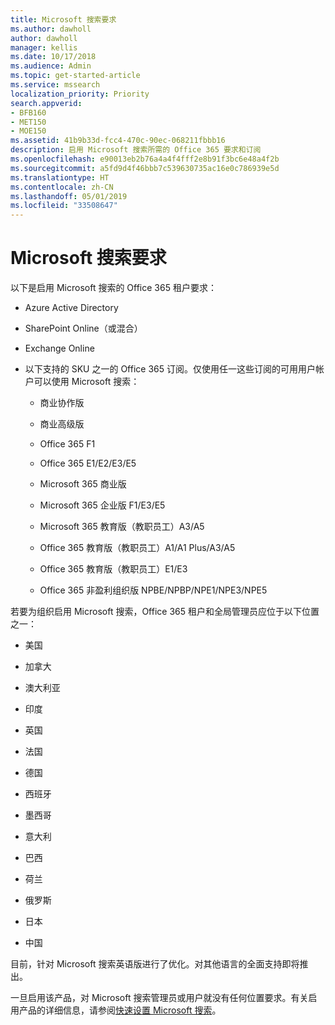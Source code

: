 ```yaml
---
title: Microsoft 搜索要求
ms.author: dawholl
author: dawholl
manager: kellis
ms.date: 10/17/2018
ms.audience: Admin
ms.topic: get-started-article
ms.service: mssearch
localization_priority: Priority
search.appverid:
- BFB160
- MET150
- MOE150
ms.assetid: 41b9b33d-fcc4-470c-90ec-068211fbbb16
description: 启用 Microsoft 搜索所需的 Office 365 要求和订阅
ms.openlocfilehash: e90013eb2b76a4a4f4fff2e8b91f3bc6e48a4f2b
ms.sourcegitcommit: a5fd9d4f46bbb7c539630735ac16e0c786939e5d
ms.translationtype: HT
ms.contentlocale: zh-CN
ms.lasthandoff: 05/01/2019
ms.locfileid: "33508647"
---
```

# <a name="requirements-for-microsoft-search"></a>Microsoft 搜索要求

以下是启用 Microsoft 搜索的 Office 365 租户要求： 
  
- Azure Active Directory
    
- SharePoint Online（或混合）
    
- Exchange Online
    
- 以下支持的 SKU 之一的 Office 365 订阅。仅使用任一这些订阅的可用用户帐户可以使用 Microsoft 搜索：
    
  - 商业协作版
    
  - 商业高级版
    
  - Office 365 F1
    
  - Office 365 E1/E2/E3/E5
    
  - Microsoft 365 商业版
    
  - Microsoft 365 企业版 F1/E3/E5
    
  - Microsoft 365 教育版（教职员工）A3/A5
    
  - Office 365 教育版（教职员工）A1/A1 Plus/A3/A5
    
  - Office 365 教育版（教职员工）E1/E3
    
  - Office 365 非盈利组织版 NPBE/NPBP/NPE1/NPE3/NPE5
    
若要为组织启用 Microsoft 搜索，Office 365 租户和全局管理员应位于以下位置之一：
  
- 美国
    
- 加拿大
    
- 澳大利亚
    
- 印度
    
- 英国
    
- 法国
    
- 德国
  
- 西班牙
    
- 墨西哥
    
- 意大利
    
- 巴西
    
- 荷兰
    
- 俄罗斯
    
- 日本

- 中国
 
目前，针对 Microsoft 搜索英语版进行了优化。对其他语言的全面支持即将推出。

一旦启用该产品，对 Microsoft 搜索管理员或用户就没有任何位置要求。有关启用产品的详细信息，请参阅[快速设置 Microsoft 搜索](quick-set-up.md)。 

  

